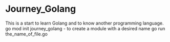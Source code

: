 # Journey_Golang
This is a start to learn Golang and to know another programming language.
go mod init journey_golang - to create a module with a desired name
go run the_name_of_file.go

